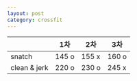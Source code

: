 ```yaml
---
layout: post
category: crossfit
---
```


|           | 1차| 2차| 3차|
|-----------|---|---|---|
| snatch    | 145 o | 155 x | 160 o |
| clean & jerk | 220 o | 230 o | 245 x |
